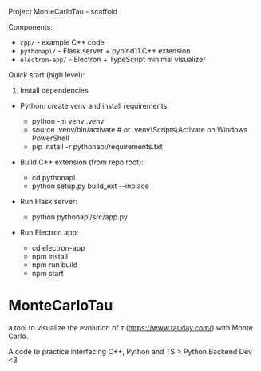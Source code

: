 Project MonteCarloTau - scaffold

Components:
- `cpp/` - example C++ code
- `pythonapi/` - Flask server + pybind11 C++ extension
- `electron-app/` - Electron + TypeScript minimal visualizer

Quick start (high level):

1) Install dependencies

- Python: create venv and install requirements
  - python -m venv .venv
  - source .venv/bin/activate  # or .venv\Scripts\Activate on Windows PowerShell
  - pip install -r pythonapi/requirements.txt

- Build C++ extension (from repo root):
  - cd pythonapi
  - python setup.py build_ext --inplace

- Run Flask server:
  - python pythonapi/src/app.py

- Run Electron app:
  - cd electron-app
  - npm install
  - npm run build
  - npm start
# MonteCarloTau

a tool to visualize the evolution of $\tau$ (https://www.tauday.com/) with Monte Carlo.

A code to practice interfacing C++, Python and TS > Python Backend Dev <3
